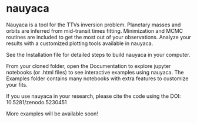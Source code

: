 # nauyaca
Nauyaca is a tool for the TTVs inversion problem. Planetary masses and orbits are inferred from mid-transit times fitting. Minimization and MCMC routines are included to get the most out of your observations. Analyze your results with a customized plotting tools available in nauyaca.

See the Installation file for detailed steps to build nauyaca in your computer.

From your cloned folder, open the Documentation to explore jupyter notebooks (or .html files) to see interactive examples using nauyaca. The Examples folder contains many notebooks with extra features to customize your fits.

If you use nauyaca in your research, please cite the code using the DOI: 10.5281/zenodo.5230451

More examples will be available soon!
